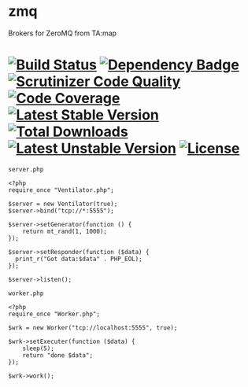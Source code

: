 # zmq
Brokers for ZeroMQ from TA:map

[![Build Status](https://travis-ci.org/limitium/zmq.svg?branch=master)](https://travis-ci.org/limitium/zmq)
[![Dependency Badge](https://www.versioneye.com/user/projects/55437151d8fe1a25cc00008b/badge.svg?style=flat)](https://www.versioneye.com/user/projects/55437151d8fe1a25cc00008b)
[![Scrutinizer Code Quality](https://scrutinizer-ci.com/g/limitium/zmq/badges/quality-score.png?b=master)](https://scrutinizer-ci.com/g/limitium/zmq/?branch=master)
[![Code Coverage](https://scrutinizer-ci.com/g/limitium/zmq/badges/coverage.png?b=master)](https://scrutinizer-ci.com/g/limitium/zmq/?branch=master)
[![Latest Stable Version](https://poser.pugx.org/limitium/zmq/v/stable)](https://packagist.org/packages/limitium/zmq)
[![Total Downloads](https://poser.pugx.org/limitium/zmq/downloads)](https://packagist.org/packages/limitium/zmq)
[![Latest Unstable Version](https://poser.pugx.org/limitium/zmq/v/unstable)](https://packagist.org/packages/limitium/zmq)
[![License](https://poser.pugx.org/limitium/zmq/license)](https://packagist.org/packages/limitium/zmq)
===

``server.php``

    <?php
    require_once "Ventilator.php";

    $server = new Ventilator(true);
    $server->bind("tcp://*:5555");

    $server->setGenerator(function () {
        return mt_rand(1, 1000);
    });

    $server->setResponder(function ($data) {
      print_r("Got data:$data" . PHP_EOL);
    });

    $server->listen();

``worker.php``

    <?php
    require_once "Worker.php";

    $wrk = new Worker("tcp://localhost:5555", true);

    $wrk->setExecuter(function ($data) {
        sleep(5);
        return "done $data";
    });

    $wrk->work();
